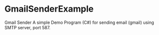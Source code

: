 # GmailSenderExample
Gmail Sender
A simple Demo Program (C#) for sending email (gmail) using SMTP server, port 587.
